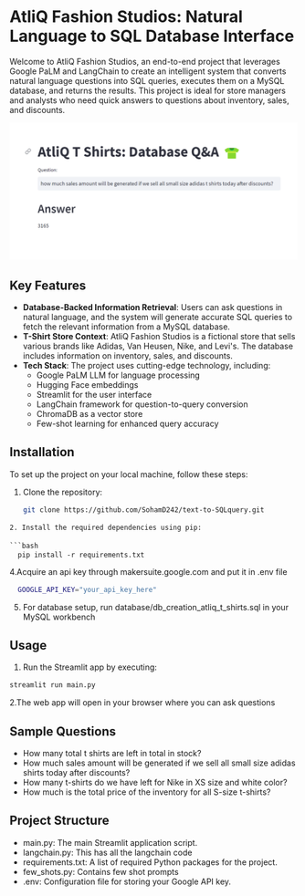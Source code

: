 
# AtliQ Fashion Studios: Natural Language to SQL Database Interface


Welcome to AtliQ Fashion Studios, an end-to-end project that leverages Google PaLM and LangChain to create an intelligent system that converts natural language questions into SQL queries, executes them on a MySQL database, and returns the results. This project is ideal for store managers and analysts who need quick answers to questions about inventory, sales, and discounts.

![AtliQ Fashion Studios](atliq_tshirts.png)

## Key Features

- **Database-Backed Information Retrieval**: Users can ask questions in natural language, and the system will generate accurate SQL queries to fetch the relevant information from a MySQL database.
- **T-Shirt Store Context**: AtliQ Fashion Studios is a fictional store that sells various brands like Adidas, Van Heusen, Nike, and Levi's. The database includes information on inventory, sales, and discounts.
- **Tech Stack**: The project uses cutting-edge technology, including:
  - Google PaLM LLM for language processing
  - Hugging Face embeddings
  - Streamlit for the user interface
  - LangChain framework for question-to-query conversion
  - ChromaDB as a vector store
  - Few-shot learning for enhanced query accuracy

## Installation

To set up the project on your local machine, follow these steps:

1. Clone the repository:
   ```bash
   git clone https://github.com/SohamD242/text-to-SQLquery.git

```
2. Install the required dependencies using pip:

```bash
  pip install -r requirements.txt
```
4.Acquire an api key through makersuite.google.com and put it in .env file

```bash
  GOOGLE_API_KEY="your_api_key_here"
```
5. For database setup, run database/db_creation_atliq_t_shirts.sql in your MySQL workbench

## Usage

1. Run the Streamlit app by executing:
```bash
streamlit run main.py

```

2.The web app will open in your browser where you can ask questions

## Sample Questions
  - How many total t shirts are left in total in stock?
  - How much sales amount will be generated if we sell all small size adidas shirts today after discounts?
  - How many t-shirts do we have left for Nike in XS size and white color?
  - How much is the total price of the inventory for all S-size t-shirts?
  
## Project Structure

- main.py: The main Streamlit application script.
- langchain.py: This has all the langchain code
- requirements.txt: A list of required Python packages for the project.
- few_shots.py: Contains few shot prompts
- .env: Configuration file for storing your Google API key.
